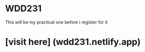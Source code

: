 # WDD231
This will be my practical one before i register for it

# [visit here] (wdd231.netlify.app)
